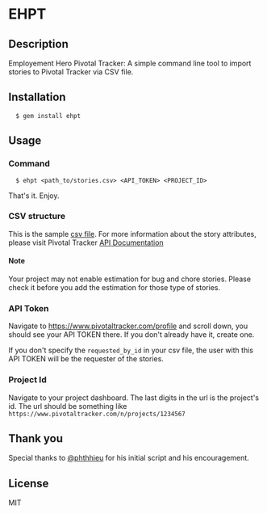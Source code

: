 # EHPT

## Description
Employement Hero Pivotal Tracker: A simple command line tool to import stories to Pivotal Tracker via CSV file.

## Installation
```
  $ gem install ehpt
```


## Usage
### Command
```
  $ ehpt <path_to/stories.csv> <API_TOKEN> <PROJECT_ID>
```
That's it. Enjoy.
### CSV structure
This is the sample [csv file](https://docs.google.com/spreadsheets/d/1ew69plL2-jOF3oJb0RNRAmyRQfer8VvQfR8DGwD6_Ro/edit?usp=sharing). For more information about the story attributes, please visit Pivotal Tracker [API Documentation](https://www.pivotaltracker.com/help/api/rest/v5#projects_project_id_stories_post)

#### Note
Your project may not enable estimation for bug and chore stories. Please check it before you add the estimation for those type of stories.

### API Token
Navigate to https://www.pivotaltracker.com/profile and scroll down, you should see your API TOKEN there. If you don't already have it, create one.

If you don't specify the `requested_by_id` in your csv file, the user with this API TOKEN will be the requester of the stories.
### Project Id
Navigate to your project dashboard. The last digits in the url is the project's id. The url should be something like `https://www.pivotaltracker.com/n/projects/1234567`

## Thank you
Special thanks to [@phthhieu](https://github.com/phthhieu) for his initial script and his encouragement.

## License
MIT
